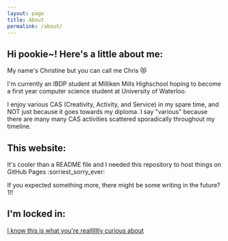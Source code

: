 ```yaml
---
layout: page
title: About
permalink: /about/
---
```


## Hi pookie~! Here's a little about me:

My name's Christine but you can call me Chris 😻

I'm currently an IBDP student at Milliken Mills Highschool hoping to become a first year computer science student at University of Waterloo.

I enjoy various CAS (Creativity, Activity, and Service) in my spare time, and NOT just because it goes towards my diploma. I say "various" because there are many many CAS activities scattered sporadically throughout my timeline. 

## This website:
It's cooler than a README file and I needed this repository to host things on GitHub Pages :sorriest_sorry_ever:

If you expected something more, there might be some writing in the future?1!!

<!-- no one asked but (in lbs.):
BN: 95 
OHP: 60 
SQ: 145
DL: 145

I AM WORKING ON IT TRUST -->

## I'm locked in:
[I know this is what you're reallllllly curious about](https://www.linkedin.com/in/christine-ruo-wei/)